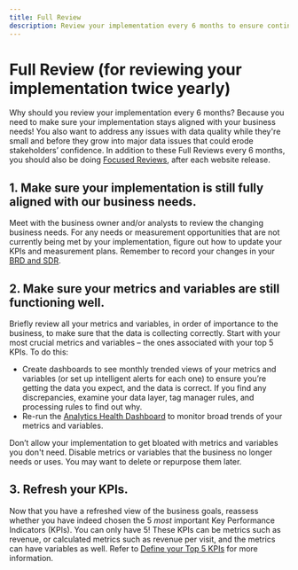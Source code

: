 ```yaml
---
title: Full Review
description: Review your implementation every 6 months to ensure continued alignment with business needs and KPIs.
---
```


# Full Review (for reviewing your implementation twice yearly)

Why should you review your implementation every 6 months? Because you need to make sure your implementation stays aligned with your business needs! You also want to address any issues with data quality while they're small and before they grow into major data issues that could erode stakeholders’ confidence. In addition to these Full Reviews every 6 months, you should also be doing [Focused Reviews](/help/implement/review/focused-review.md), after each website release.

## 1. Make sure your implementation is still fully aligned with our business needs.

Meet with the business owner and/or analysts to review the changing business needs. For any needs or measurement opportunities that are not currently being met by your implementation, figure out how to update your KPIs and measurement plans. Remember to record your changes in your [BRD and SDR](https://experienceleague.adobe.com/docs/analytics-learn/tutorials/implementation/implementation-basics/creating-a-business-requirements-document.html?lang=en#implementation).

## 2. Make sure your metrics and variables are still functioning well.

Briefly review all your metrics and variables, in order of importance to the business, to make sure that the data is collecting correctly. Start with your most crucial metrics and variables – the ones associated with your top 5 KPIs. To do this:

* Create dashboards to see monthly trended views of your metrics and variables (or set up intelligent alerts for each one) to ensure you’re getting the data you expect, and the data is correct. If you find any discrepancies, examine your data layer, tag manager rules, and processing rules to find out why.
* Re-run the [Analytics Health Dashboard](https://assets.adobe.com/public/9549dbe7-765a-4899-77b8-85cbba1a4252) to monitor broad trends of your metrics and variables.
  
Don’t allow your implementation to get bloated with metrics and variables you don't need. Disable metrics or variables that the business no longer needs or uses. You may want to delete or repurpose them later.

## 3. Refresh your KPIs.

Now that you have a refreshed view of the business goals, reassess whether you have indeed chosen the 5 *most* important Key Performance Indicators (KPIs). You can only have 5! These KPIs can be metrics such as revenue, or calculated metrics such as revenue per visit, and the metrics can have variables as well. Refer to [Define your Top 5 KPIs](/help/implement/review/define-kpis.md) for more information.
